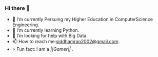### Hi there 👋
- 🔭 I’m currently Persuing my Higher Education in ComputerScience Engineering.
- 🌱 I’m currently learning Python.
- 🤔 I’m looking for help with Big Data.
- 📫 How to reach me:siddhamrao2002@gmail.com.
- ⚡ Fun fact: I am a *||Gamer||* .

<!--
**SiddhamSingh/SiddhamSingh** is a ✨ _special_ ✨ repository because its `README.md` (this file) appears on your GitHub profile.

Here are some ideas to get you started:

- 🔭 I’m currently Persuing my Higher Education in ComputerScience Engineering.
- 🌱 I’m currently learning Python.
- 🤔 I’m looking for help with Big Data.
- 📫 How to reach me:siddhamrao2002@gmail.com.
- ⚡ Fun fact: I am a *||Gamer||* .
-->
